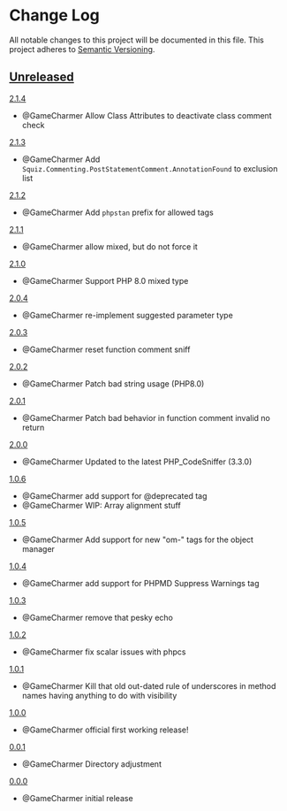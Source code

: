 
# Change Log
All notable changes to this project will be documented in this file.
This project adheres to [Semantic Versioning](http://semver.org/).


## [Unreleased](https://github.com/GameCharmer/CodeSnifferContrib)

 

[2.1.4](https://github.com/GameCharmer/CodeSnifferContrib/releases/tag/2.1.4)
- @GameCharmer Allow Class Attributes to deactivate class comment check 



[2.1.3](https://github.com/GameCharmer/CodeSnifferContrib/releases/tag/2.1.3)
- @GameCharmer Add `Squiz.Commenting.PostStatementComment.AnnotationFound` to exclusion list



[2.1.2](https://github.com/GameCharmer/CodeSnifferContrib/releases/tag/2.1.2)
- @GameCharmer Add `phpstan` prefix for allowed tags



[2.1.1](https://github.com/GameCharmer/CodeSnifferContrib/releases/tag/2.1.1)
- @GameCharmer allow mixed, but do not force it



[2.1.0](https://github.com/GameCharmer/CodeSnifferContrib/releases/tag/2.1.0)
- @GameCharmer Support PHP 8.0 mixed type



[2.0.4](https://github.com/GameCharmer/CodeSnifferContrib/releases/tag/2.0.4)
- @GameCharmer re-implement suggested parameter type



[2.0.3](https://github.com/GameCharmer/CodeSnifferContrib/releases/tag/2.0.3)
- @GameCharmer reset function comment sniff



[2.0.2](https://github.com/GameCharmer/CodeSnifferContrib/releases/tag/2.0.2)
- @GameCharmer Patch bad string usage (PHP8.0)



[2.0.1](https://github.com/GameCharmer/CodeSnifferContrib/releases/tag/2.0.1)
- @GameCharmer Patch bad behavior in function comment invalid no return


[2.0.0](https://github.com/GameCharmer/CodeSnifferContrib/releases/tag/2.0.0)
- @GameCharmer Updated to the latest PHP_CodeSniffer (3.3.0)



[1.0.6](https://github.com/GameCharmer/CodeSnifferContrib/releases/tag/1.0.6)
- @GameCharmer add support for @deprecated tag
- @GameCharmer WIP: Array alignment stuff


[1.0.5](https://github.com/GameCharmer/CodeSnifferContrib/releases/tag/1.0.5)
- @GameCharmer Add support for new "om-" tags for the object manager


[1.0.4](https://github.com/GameCharmer/CodeSnifferContrib/releases/tag/1.0.4)
- @GameCharmer add support for PHPMD Suppress Warnings tag 


[1.0.3](https://github.com/GameCharmer/CodeSnifferContrib/releases/tag/1.0.3)
- @GameCharmer remove that pesky echo


[1.0.2](https://github.com/GameCharmer/CodeSnifferContrib/releases/tag/1.0.2)
- @GameCharmer fix scalar issues with phpcs


[1.0.1](https://github.com/GameCharmer/CodeSnifferContrib/releases/tag/1.0.1)
- @GameCharmer Kill that old out-dated rule of underscores in method names having anything to do with visibility


[1.0.0](https://github.com/GameCharmer/CodeSnifferContrib/releases/tag/1.0.0)
- @GameCharmer official first working release!


[0.0.1](https://github.com/GameCharmer/CodeSnifferContrib/releases/tag/0.0.1)
- @GameCharmer Directory adjustment

 
[0.0.0](https://github.com/GameCharmer/CodeSnifferContrib/releases/tag/0.0.0)
- @GameCharmer initial release
